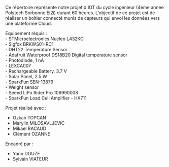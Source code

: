 Ce répertoire représente notre projet d'IOT du cycle ingénieur (4ème année Polytech Sorbonne Ei2i) durant 60 heures. L’objectif de ce projet est de réaliser un boitier connecté munis de capteurs qui envoi les données vers une plateforme Cloud.

Equipement réquis :  
    - STMicroelectronics Nucleo L432KC  
    - Sigfox BRKWS01-RC1  
    - DHT22 Temperature Sensor  	
    - Adafruit Waterproof DS18B20 Digital temperature sensor  
    - Photodiode, 1 nA  
    - LEXCA007  
    - Rechargeable Battery, 3.7 V  	
    - Solar Panel, 2.5 W  
    - SparkFun SEN-13879  
    - Weight sensor  
    - Seeed LiPo Rider Pro 106990008  
    - SparkFun Load Cell Amplifier - HX711  	

Projet réalisé avec :
  - Ozkan TOPCAN
  - Marylin MILOSAVLJEVIC
  - Mikael RACAUD
  - Clément OZANNE

Encadré par :
  - Yann DOUZE
  - Sylvain VIATEUR
